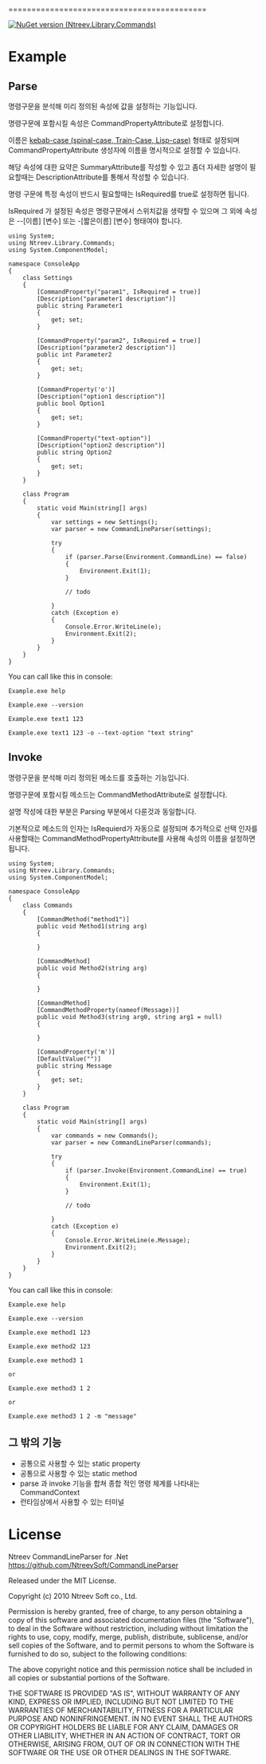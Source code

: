 ===========================================

[![NuGet version (Ntreev.Library.Commands)](https://img.shields.io/nuget/v/Ntreev.Library.Commands.svg?style=flat-square)](https://www.nuget.org/packages/Ntreev.Library.Commands/)

Example
=======

Parse
--------------

명령구문을 분석해 미리 정의된 속성에 값을 설정하는 기능입니다.

명령구문에 포함시킬 속성은 CommandPropertyAttribute로 설정합니다. 

이름은 [kebab-case (spinal-case, Train-Case, Lisp-case)](https://en.wikipedia.org/wiki/Letter_case) 형태로 설정되며 CommandPropertyAttribute 생성자에 이름을 명시적으로 설정할 수 있습니다.

해당 속성에 대한 요약은 SummaryAttribute를 작성할 수 있고 좀더 자세한 설명이 필요할때는 DescriptionAttribute를 통해서 작성할 수 있습니다.

명령 구문에 특정 속성이 반드시 필요할때는 IsRequired를 true로 설정하면 됩니다.

IsRequired 가 설정된 속성은 명령구문에서 스위치값을 생략할 수 있으며 그 외에 속성은 --[이름] [변수] 또는 -[짧은이름] [변수] 형태여야 합니다.

    using System;
    using Ntreev.Library.Commands;
    using System.ComponentModel;

    namespace ConsoleApp
    {
        class Settings
        {
            [CommandProperty("param1", IsRequired = true)]
            [Description("parameter1 description")]
            public string Parameter1
            {
                get; set;
            }

            [CommandProperty("param2", IsRequired = true)]
            [Description("parameter2 description")]
            public int Parameter2
            {
                get; set;
            }

            [CommandProperty('o')]
            [Description("option1 description")]
            public bool Option1
            {
                get; set;
            }

            [CommandProperty("text-option")]
            [Description("option2 description")]
            public string Option2
            {
                get; set;
            }
        }

        class Program
        {
            static void Main(string[] args)
            {
                var settings = new Settings();
                var parser = new CommandLineParser(settings);

                try
                {
                    if (parser.Parse(Environment.CommandLine) == false)
                    {
                        Environment.Exit(1);
                    }

                    // todo

                }
                catch (Exception e)
                {
                    Console.Error.WriteLine(e);
                    Environment.Exit(2);
                }
            }
        }
    }


You can call like this in console:

    Example.exe help

    Example.exe --version

    Example.exe text1 123 

    Example.exe text1 123 -o --text-option "text string"

Invoke
--------------

명령구문을 분석해 미리 정의된 메소드를 호출하는 기능입니다.

명령구문에 포함시킬 메소드는 CommandMethodAttribute로 설정합니다. 

설명 작성에 대한 부분은 Parsing 부분에서 다룬것과 동일합니다.

기본적으로 메소드의 인자는 IsRequierd가 자동으로 설정되며 추가적으로 선택 인자를 사용할때는 CommandMethodPropertyAttribute를 사용해 속성의 이름을 설정하면 됩니다.

    using System;
    using Ntreev.Library.Commands;
    using System.ComponentModel;

    namespace ConsoleApp
    {
        class Commands
        {
            [CommandMethod("method1")]
            public void Method1(string arg)
            {
            
            }

            [CommandMethod]
            public void Method2(string arg)
            {
            
            }

            [CommandMethod]
            [CommandMethodProperty(nameof(Message))]
            public void Method3(string arg0, string arg1 = null)
            {

            }

            [CommandProperty('m')]
            [DefaultValue("")]
            public string Message
            {
                get; set;
            }
        }

        class Program
        {
            static void Main(string[] args)
            {
                var commands = new Commands();
                var parser = new CommandLineParser(commands);

                try
                {
                    if (parser.Invoke(Environment.CommandLine) == true)
                    {
                        Environment.Exit(1);
                    }

                    // todo

                }
                catch (Exception e)
                {
                    Console.Error.WriteLine(e.Message);
                    Environment.Exit(2);
                }
            }
        }
    }


You can call like this in console:

    Example.exe help

    Example.exe --version

    Example.exe method1 123 

    Example.exe method2 123

    Example.exe method3 1

    or

    Example.exe method3 1 2

    or

    Example.exe method3 1 2 -m "message"


그 밖의 기능
--------------

- 공통으로 사용할 수 있는 static property
- 공통으로 사용할 수 있는 static method
- parse 과 invoke 기능을 합쳐 종합 적인 명령 체계를 나타내는 CommandContext
- 런타임상에서 사용할 수 있는 터미널
        

License
=======

Ntreev CommandLineParser for .Net 
https://github.com/NtreevSoft/CommandLineParser

Released under the MIT License.

Copyright (c) 2010 Ntreev Soft co., Ltd.

Permission is hereby granted, free of charge, to any person obtaining a copy of this software and associated 
documentation files (the "Software"), to deal in the Software without restriction, including without limitation the 
rights to use, copy, modify, merge, publish, distribute, sublicense, and/or sell copies of the Software, and to permit 
persons to whom the Software is furnished to do so, subject to the following conditions:

The above copyright notice and this permission notice shall be included in all copies or substantial portions of the 
Software.

THE SOFTWARE IS PROVIDED "AS IS", WITHOUT WARRANTY OF ANY KIND, EXPRESS OR IMPLIED, INCLUDING BUT NOT LIMITED TO THE 
WARRANTIES OF MERCHANTABILITY, FITNESS FOR A PARTICULAR PURPOSE AND NONINFRINGEMENT. IN NO EVENT SHALL THE AUTHORS OR 
COPYRIGHT HOLDERS BE LIABLE FOR ANY CLAIM, DAMAGES OR OTHER LIABILITY, WHETHER IN AN ACTION OF CONTRACT, TORT OR 
OTHERWISE, ARISING FROM, OUT OF OR IN CONNECTION WITH THE SOFTWARE OR THE USE OR OTHER DEALINGS IN THE SOFTWARE.
